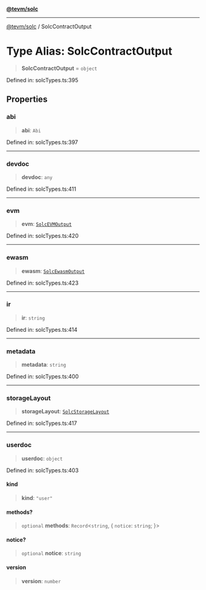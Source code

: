 [**@tevm/solc**](../README.md)

***

[@tevm/solc](../globals.md) / SolcContractOutput

# Type Alias: SolcContractOutput

> **SolcContractOutput** = `object`

Defined in: solcTypes.ts:395

## Properties

### abi

> **abi**: `Abi`

Defined in: solcTypes.ts:397

***

### devdoc

> **devdoc**: `any`

Defined in: solcTypes.ts:411

***

### evm

> **evm**: [`SolcEVMOutput`](SolcEVMOutput.md)

Defined in: solcTypes.ts:420

***

### ewasm

> **ewasm**: [`SolcEwasmOutput`](SolcEwasmOutput.md)

Defined in: solcTypes.ts:423

***

### ir

> **ir**: `string`

Defined in: solcTypes.ts:414

***

### metadata

> **metadata**: `string`

Defined in: solcTypes.ts:400

***

### storageLayout

> **storageLayout**: [`SolcStorageLayout`](SolcStorageLayout.md)

Defined in: solcTypes.ts:417

***

### userdoc

> **userdoc**: `object`

Defined in: solcTypes.ts:403

#### kind

> **kind**: `"user"`

#### methods?

> `optional` **methods**: `Record`\<`string`, \{ `notice`: `string`; \}\>

#### notice?

> `optional` **notice**: `string`

#### version

> **version**: `number`
